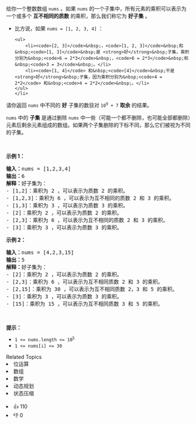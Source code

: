 <p>给你一个整数数组&nbsp;<code>nums</code>&nbsp;。如果&nbsp;<code>nums</code>&nbsp;的一个子集中，所有元素的乘积可以表示为一个或多个 <strong>互不相同的质数</strong> 的乘积，那么我们称它为&nbsp;<strong>好子集</strong>&nbsp;。</p>

<ul>
	<li>比方说，如果&nbsp;<code>nums = [1, 2, 3, 4]</code>&nbsp;：

	<ul>
		<li><code>[2, 3]</code>&nbsp;，<code>[1, 2, 3]</code>&nbsp;和&nbsp;<code>[1, 3]</code>&nbsp;是 <strong>好</strong>&nbsp;子集，乘积分别为&nbsp;<code>6 = 2*3</code>&nbsp;，<code>6 = 2*3</code>&nbsp;和&nbsp;<code>3 = 3</code>&nbsp;。</li>
		<li><code>[1, 4]</code> 和&nbsp;<code>[4]</code>&nbsp;不是 <strong>好</strong>&nbsp;子集，因为乘积分别为&nbsp;<code>4 = 2*2</code> 和&nbsp;<code>4 = 2*2</code>&nbsp;。</li>
	</ul>
	</li>
</ul>

<p>请你返回 <code>nums</code>&nbsp;中不同的&nbsp;<strong>好</strong>&nbsp;子集的数目对<em>&nbsp;</em><code>10<sup>9</sup> + 7</code>&nbsp;<strong>取余</strong>&nbsp;的结果。</p>

<p><code>nums</code>&nbsp;中的 <strong>子集</strong>&nbsp;是通过删除 <code>nums</code>&nbsp;中一些（可能一个都不删除，也可能全部都删除）元素后剩余元素组成的数组。如果两个子集删除的下标不同，那么它们被视为不同的子集。</p>

<p>&nbsp;</p>

<p><strong>示例 1：</strong></p>

<pre>
<b>输入：</b>nums = [1,2,3,4]
<b>输出：</b>6
<b>解释：</b>好子集为：
- [1,2]：乘积为 2 ，可以表示为质数 2 的乘积。
- [1,2,3]：乘积为 6 ，可以表示为互不相同的质数 2 和 3 的乘积。
- [1,3]：乘积为 3 ，可以表示为质数 3 的乘积。
- [2]：乘积为 2 ，可以表示为质数 2 的乘积。
- [2,3]：乘积为 6 ，可以表示为互不相同的质数 2 和 3 的乘积。
- [3]：乘积为 3 ，可以表示为质数 3 的乘积。
</pre>

<p><strong>示例 2：</strong></p>

<pre>
<b>输入：</b>nums = [4,2,3,15]
<b>输出：</b>5
<b>解释：</b>好子集为：
- [2]：乘积为 2 ，可以表示为质数 2 的乘积。
- [2,3]：乘积为 6 ，可以表示为互不相同质数 2 和 3 的乘积。
- [2,15]：乘积为 30 ，可以表示为互不相同质数 2，3 和 5 的乘积。
- [3]：乘积为 3 ，可以表示为质数 3 的乘积。
- [15]：乘积为 15 ，可以表示为互不相同质数 3 和 5 的乘积。
</pre>

<p>&nbsp;</p>

<p><strong>提示：</strong></p>

<ul>
	<li><code>1 &lt;= nums.length &lt;= 10<sup>5</sup></code></li>
	<li><code>1 &lt;= nums[i] &lt;= 30</code></li>
</ul>
<div><div>Related Topics</div><div><li>位运算</li><li>数组</li><li>数学</li><li>动态规划</li><li>状态压缩</li></div></div><br><div><li>👍 110</li><li>👎 0</li></div>